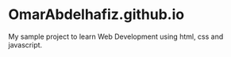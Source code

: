 # OmarAbdelhafiz.github.io

My sample project to learn Web Development using html, css and javascript.

